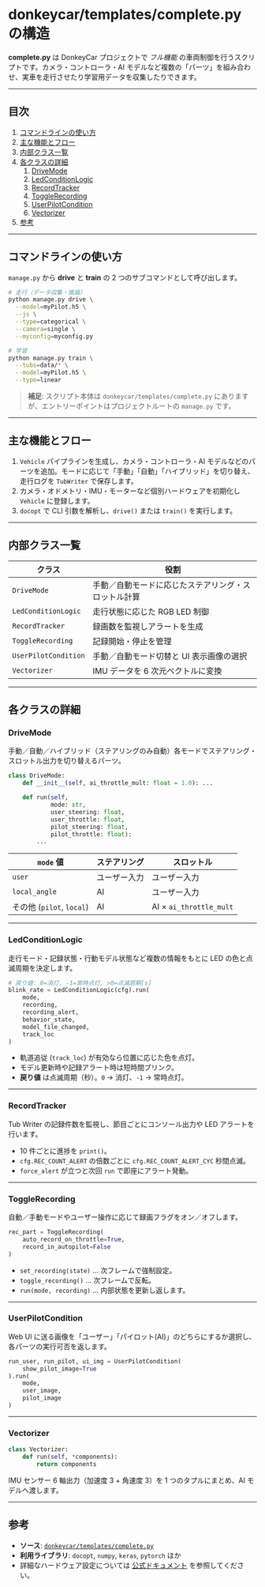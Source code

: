 # donkeycar/templates/complete.py の構造

**complete.py** は DonkeyCar プロジェクトで *フル機能* の車両制御を行うスクリプトです。カメラ・コントローラ・AI モデルなど複数の「パーツ」を組み合わせ、実車を走行させたり学習用データを収集したりできます。

---

## 目次

1. [コマンドラインの使い方](#コマンドラインの使い方)
2. [主な機能とフロー](#主な機能とフロー)
3. [内部クラス一覧](#内部クラス一覧)
4. [各クラスの詳細](#各クラスの詳細)
   1. [DriveMode](#drivemode)
   2. [LedConditionLogic](#ledconditionlogic)
   3. [RecordTracker](#recordtracker)
   4. [ToggleRecording](#togglerecording)
   5. [UserPilotCondition](#userpilotcondition)
   6. [Vectorizer](#vectorizer)
5. [参考](#参考)

---

## コマンドラインの使い方

`manage.py` から **drive** と **train** の 2 つのサブコマンドとして呼び出します。

```bash
# 走行（データ収集・推論）
python manage.py drive \
  --model=myPilot.h5 \
  --js \
  --type=categorical \
  --camera=single \
  --myconfig=myconfig.py

# 学習
python manage.py train \
  --tubs=data/* \
  --model=myPilot.h5 \
  --type=linear
```

> **補足**: スクリプト本体は `donkeycar/templates/complete.py` にありますが、エントリーポイントはプロジェクトルートの `manage.py` です。

---

## 主な機能とフロー


1. `Vehicle` パイプラインを生成し、カメラ・コントローラ・AI モデルなどのパーツを追加。モードに応じて「手動」「自動」「ハイブリッド」を切り替え、走行ログを `TubWriter` で保存します。
2. カメラ・オドメトリ・IMU・モーターなど個別ハードウェアを初期化し `Vehicle` に登録します。
3. `docopt` で CLI 引数を解析し、`drive()` または `train()` を実行します。

---

## 内部クラス一覧

| クラス                  | 役割                         |
| -------------------- | -------------------------- |
| `DriveMode`          | 手動／自動モードに応じたステアリング・スロットル計算 |
| `LedConditionLogic`  | 走行状態に応じた RGB LED 制御        |
| `RecordTracker`      | 録画数を監視しアラートを生成             |
| `ToggleRecording`    | 記録開始・停止を管理                 |
| `UserPilotCondition` | 手動／自動モード切替と UI 表示画像の選択     |
| `Vectorizer`         | IMU データを 6 次元ベクトルに変換       |

---

## 各クラスの詳細

### DriveMode

手動／自動／ハイブリッド（ステアリングのみ自動）各モードでステアリング・スロットル出力を切り替えるパーツ。

```python
class DriveMode:
    def __init__(self, ai_throttle_mult: float = 1.0): ...

    def run(self,
            mode: str,
            user_steering: float,
            user_throttle: float,
            pilot_steering: float,
            pilot_throttle: float):
        ...
```

| `mode` 値               | ステアリング | スロットル                   |
| ---------------------- | ------ | ----------------------- |
| `user`                 | ユーザー入力 | ユーザー入力                  |
| `local_angle`          | AI     | ユーザー入力                  |
| その他 (`pilot`, `local`) | AI     | AI × `ai_throttle_mult` |

---

### LedConditionLogic

走行モード・記録状態・行動モデル状態など複数の情報をもとに LED の色と点滅周期を決定します。

```python
# 戻り値: 0=消灯, -1=常時点灯, >0=点滅周期[s]
blink_rate = LedConditionLogic(cfg).run(
    mode,
    recording,
    recording_alert,
    behavior_state,
    model_file_changed,
    track_loc
)
```

- 軌道追従 (`track_loc`) が有効なら位置に応じた色を点灯。
- モデル更新時や記録アラート時は短時間ブリンク。
- **戻り値** は点滅周期（秒）。`0` → 消灯、`-1` → 常時点灯。

---

### RecordTracker

Tub Writer の記録件数を監視し、節目ごとにコンソール出力や LED アラートを行います。

- 10 件ごとに進捗を `print()`。
- `cfg.REC_COUNT_ALERT` の倍数ごとに `cfg.REC_COUNT_ALERT_CYC` 秒間点滅。
- `force_alert` が立つと次回 `run` で即座にアラート発動。

---

### ToggleRecording

自動／手動モードやユーザー操作に応じて録画フラグをオン／オフします。

```python
rec_part = ToggleRecording(
    auto_record_on_throttle=True,
    record_in_autopilot=False
)
```

- `set_recording(state)` … 次フレームで強制設定。
- `toggle_recording()` … 次フレームで反転。
- `run(mode, recording)` … 内部状態を更新し返します。

---

### UserPilotCondition

Web UI に送る画像を「ユーザー」「パイロット(AI)」のどちらにするか選択し、各パーツの実行可否を返します。

```python
run_user, run_pilot, ui_img = UserPilotCondition(
    show_pilot_image=True
).run(
    mode,
    user_image,
    pilot_image
)
```

---

### Vectorizer

```python
class Vectorizer:
    def run(self, *components):
        return components
```

IMU センサー 6 軸出力（加速度 3 + 角速度 3）を 1 つのタプルにまとめ、AI モデルへ渡します。

---

## 参考

- **ソース**: [`donkeycar/templates/complete.py`](../../donkeycar/templates/complete.py)
- **利用ライブラリ**: `docopt`, `numpy`, `keras`, `pytorch` ほか
- 詳細なハードウェア設定については [公式ドキュメント](https://docs.donkeycar.com) を参照してください。

